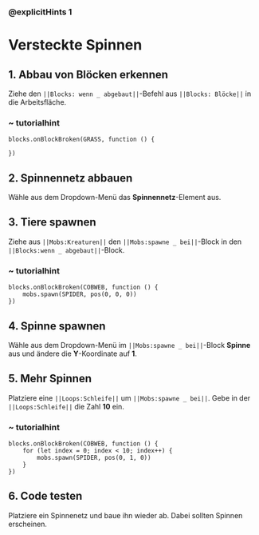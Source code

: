 ### @explicitHints 1

# Versteckte Spinnen

## 1. Abbau von Blöcken erkennen
Ziehe den ``||Blocks: wenn _ abgebaut||``-Befehl aus ``||Blocks: Blöcke||`` in die Arbeitsfläche.

### ~ tutorialhint
```blocks
blocks.onBlockBroken(GRASS, function () {
	
})
```

## 2. Spinnennetz abbauen
Wähle aus dem Dropdown-Menü das **Spinnennetz**-Element aus.
        
## 3. Tiere spawnen
Ziehe aus ``||Mobs:Kreaturen||`` den ``||Mobs:spawne _ bei||``-Block in den ``||Blocks:wenn _ abgebaut||``-Block.

### ~ tutorialhint     

```blocks
blocks.onBlockBroken(COBWEB, function () {
    mobs.spawn(SPIDER, pos(0, 0, 0))
})
```

## 4. Spinne spawnen
Wähle aus dem Dropdown-Menü im ``||Mobs:spawne _ bei||``-Block **Spinne** aus und ändere die **Y**-Koordinate auf **1**.

## 5. Mehr Spinnen
Platziere eine ``||Loops:Schleife||`` um ``||Mobs:spawne _ bei||``. Gebe in der ``||Loops:Schleife||`` die Zahl **10** ein.

### ~ tutorialhint
```blocks
blocks.onBlockBroken(COBWEB, function () {
    for (let index = 0; index < 10; index++) {
        mobs.spawn(SPIDER, pos(0, 1, 0))
    }
})
```

## 6. Code testen
Platziere ein Spinnenetz und baue ihn wieder ab. Dabei sollten Spinnen erscheinen.
